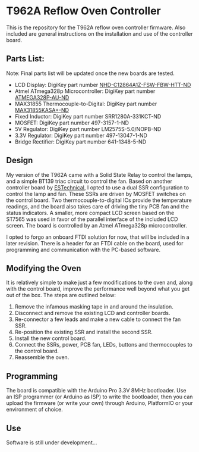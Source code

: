 # T962A Reflow Oven Controller

This is the repository for the T962A reflow oven controller firmware. Also included are general instructions on the installation and use of the controller board.

## Parts List:

Note: Final parts list will be updated once the new boards are tested.

- LCD Display: DigiKey part number [NHD-C12864A1Z-FSW-FBW-HTT-ND](https://www.digikey.com/product-detail/en/newhaven-display-intl/NHD-C12864A1Z-FSW-FBW-HTT/NHD-C12864A1Z-FSW-FBW-HTT-ND/3767469)
- Atmel ATmega328p Microcontroller: DigiKey part number [ATMEGA328P-AU-ND](https://www.digikey.com/product-detail/en/microchip-technology/ATMEGA328P-AU/ATMEGA328P-AU-ND/1832260)
- MAX31855 Thermocouple-to-Digital: DigiKey part number [MAX31855KASA+-ND](https://www.digikey.com/product-detail/en/maxim-integrated/MAX31855KASA-/MAX31855KASA--ND/2591564)
- Fixed Inductor: DigiKey part number SRR1280A-331KCT-ND
- MOSFET: DigiKey part number 497-3157-1-ND
- 5V Regulator: DigiKey part number LM2575S-5.0/NOPB-ND
- 3.3V Regulator: DigiKey part number 497-13047-1-ND
- Bridge Rectifier: DigiKey part number 641-1348-5-ND

## Design

My version of the T962A came with a Solid State Relay to control the lamps, and a simple BT139 triac circuit to control the fan. Based on another controller board by [ESTechnical](http://www.estechnical.co.uk/reflow-controllers/reflow-oven-controller-t962a-complete-upgrade-package), I opted to use a dual SSR configuration to control the lamp and fan. These SSRs are driven by MOSFET switches on the control board. Two thermocouple-to-digital ICs provide the temperature readings, and the board also takes care of driving the tiny PCB fan and the status indicators. A smaller, more compact LCD screen based on the ST7565 was used in favor of the parallel interface of the included LCD screen. The board is controlled by an Atmel ATmega328p microcontroller.

I opted to forgo an onboard FTDI solution for now, that will be included in a later revision. There is a header for an FTDI cable on the board, used for programming and communication with the PC-based software.

## Modifying the Oven

It is relatively simple to make just a few modifications to the oven and, along with the control board, improve the performance well beyond what you get out of the box. The steps are outlined below:

1. Remove the infamous masking tape in and around the insulation.
1. Disconnect and remove the existing LCD and controller boards.
1. Re-connector a few leads and make a new cable to connect the fan SSR.
1. Re-position the existing SSR and install the second SSR.
1. Install the new control board.
1. Connect the SSRs, power, PCB fan, LEDs, buttons and thermocouples to the control board.
1. Reassemble the oven.

## Programming

The board is compatible with the Arduino Pro 3.3V 8MHz bootloader. Use an ISP programmer (or Arduino as ISP) to write the bootloader, then you can upload the firmware (or write your own) through Arduino, PlatformIO or your environment of choice.

## Use

Software is still under development...
